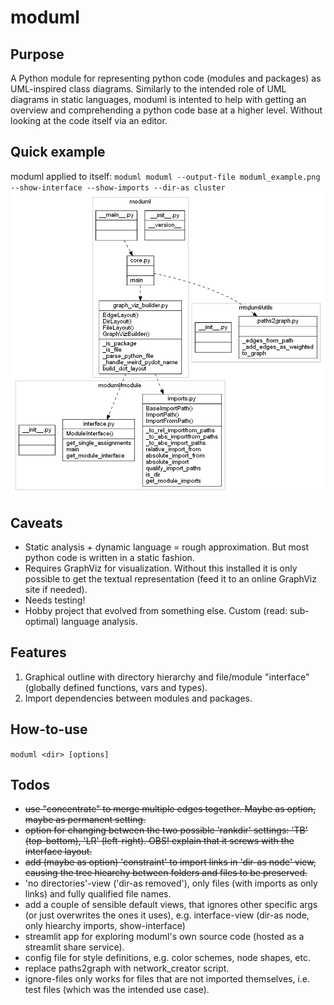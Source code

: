 # moduml


## Purpose
A Python module for representing python code (modules and packages) as UML-inspired class diagrams.
Similarly to the intended role of UML diagrams in static languages, moduml is intented to help with getting an overview and comprehending a python code base at a higher level. Without looking at the code itself via an editor.


## Quick example
moduml applied to itself:
``moduml moduml --output-file moduml_example.png --show-interface --show-imports --dir-as cluster``
![moduml example](moduml_example.png)


## Caveats
- Static analysis + dynamic language = rough approximation. But most python code is written in a static fashion.
- Requires GraphViz for visualization. Without this installed it is only possible to get the textual representation (feed it to an online GraphViz site if needed).
- Needs testing!
- Hobby project that evolved from something else. Custom (read: sub-optimal) language analysis.


## Features
1. Graphical outline with directory hierarchy and file/module "interface" (globally defined functions, vars and types).
2. Import dependencies between modules and packages.


## How-to-use
``moduml <dir> [options]``


## Todos
- ~~use "concentrate" to merge multiple edges together. Maybe as option, maybe as permanent setting.~~
- ~~option for changing between the two possible 'rankdir' settings: 'TB' (top-bottom), 'LR' (left-right). OBS! explain that it screws with the interface layout.~~
- ~~add (maybe as option) 'constraint' to import links in 'dir-as node' view, causing the tree hiearchy between folders and files to be preserved.~~
- 'no directories'-view ('dir-as removed'), only files (with imports as only links) and fully qualified file names.
- add a couple of sensible default views, that ignores other specific args (or just overwrites the ones it uses), e.g. interface-view (dir-as node, only hiearchy imports, show-interface)
- streamlit app for exploring moduml's own source code (hosted as a streamlit share service).
- config file for style definitions, e.g. color schemes, node shapes, etc.
- replace paths2graph with network_creator script.
- ignore-files only works for files that are not imported themselves, i.e. test files (which was the intended use case).

